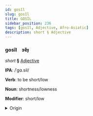 ```yaml
---
id: gosîl
slug: gosîl
title: GOSÎL
sidebar_position: 236
tags: [gosîl, Adjective, Afro-Asiatic]
description: short § Adjective
---
```


### gosîl&emsp;<span kind="abugida">ꜿɐ͊ɟ</span>

*short* **§** [Adjective](../../tags/Adjective)

**IPA**: /ˈgɑ.sil/

**Verb**: to be short/low

**Noun**: shortness/lowness

**Modifier**: short/low

<details>
    <summary>Origin</summary>
    Arabic, Hijazi قصير gaṣīr /ɡa.sˤiːr/<br/>
    <em>Afro-Asiatic Language Family</em>
</details>